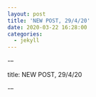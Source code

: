 ```yaml
---
layout: post
title: 'NEW POST, 29/4/20'
date: 2020-03-22 16:28:00
categories:
  - jekyll
---
```


\-–

title: NEW POST, 29/4/20

\-–